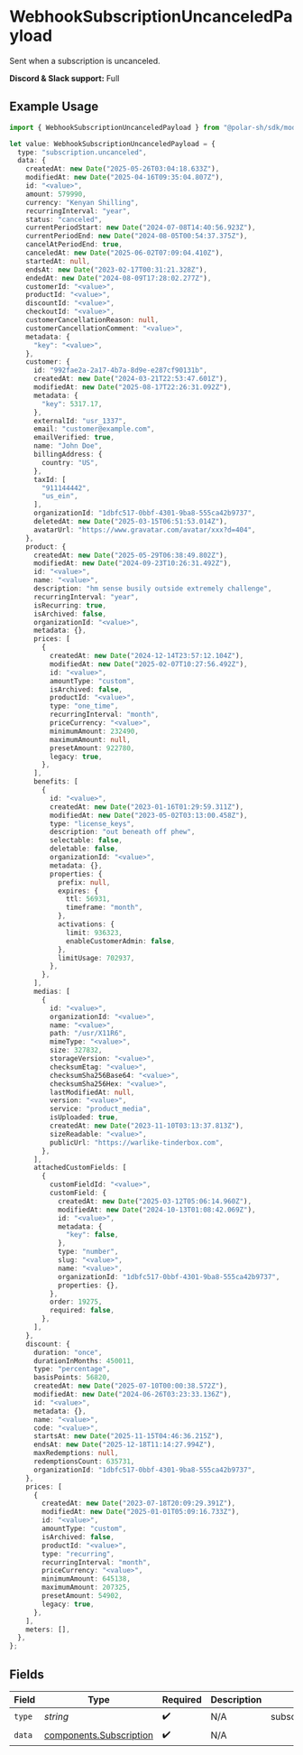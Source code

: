 # WebhookSubscriptionUncanceledPayload

Sent when a subscription is uncanceled.

**Discord & Slack support:** Full

## Example Usage

```typescript
import { WebhookSubscriptionUncanceledPayload } from "@polar-sh/sdk/models/components/webhooksubscriptionuncanceledpayload.js";

let value: WebhookSubscriptionUncanceledPayload = {
  type: "subscription.uncanceled",
  data: {
    createdAt: new Date("2025-05-26T03:04:18.633Z"),
    modifiedAt: new Date("2025-04-16T09:35:04.807Z"),
    id: "<value>",
    amount: 579990,
    currency: "Kenyan Shilling",
    recurringInterval: "year",
    status: "canceled",
    currentPeriodStart: new Date("2024-07-08T14:40:56.923Z"),
    currentPeriodEnd: new Date("2024-08-05T00:54:37.375Z"),
    cancelAtPeriodEnd: true,
    canceledAt: new Date("2025-06-02T07:09:04.410Z"),
    startedAt: null,
    endsAt: new Date("2023-02-17T00:31:21.328Z"),
    endedAt: new Date("2024-08-09T17:28:02.277Z"),
    customerId: "<value>",
    productId: "<value>",
    discountId: "<value>",
    checkoutId: "<value>",
    customerCancellationReason: null,
    customerCancellationComment: "<value>",
    metadata: {
      "key": "<value>",
    },
    customer: {
      id: "992fae2a-2a17-4b7a-8d9e-e287cf90131b",
      createdAt: new Date("2024-03-21T22:53:47.601Z"),
      modifiedAt: new Date("2025-08-17T22:26:31.092Z"),
      metadata: {
        "key": 5317.17,
      },
      externalId: "usr_1337",
      email: "customer@example.com",
      emailVerified: true,
      name: "John Doe",
      billingAddress: {
        country: "US",
      },
      taxId: [
        "911144442",
        "us_ein",
      ],
      organizationId: "1dbfc517-0bbf-4301-9ba8-555ca42b9737",
      deletedAt: new Date("2025-03-15T06:51:53.014Z"),
      avatarUrl: "https://www.gravatar.com/avatar/xxx?d=404",
    },
    product: {
      createdAt: new Date("2025-05-29T06:38:49.802Z"),
      modifiedAt: new Date("2024-09-23T10:26:31.492Z"),
      id: "<value>",
      name: "<value>",
      description: "hm sense busily outside extremely challenge",
      recurringInterval: "year",
      isRecurring: true,
      isArchived: false,
      organizationId: "<value>",
      metadata: {},
      prices: [
        {
          createdAt: new Date("2024-12-14T23:57:12.104Z"),
          modifiedAt: new Date("2025-02-07T10:27:56.492Z"),
          id: "<value>",
          amountType: "custom",
          isArchived: false,
          productId: "<value>",
          type: "one_time",
          recurringInterval: "month",
          priceCurrency: "<value>",
          minimumAmount: 232490,
          maximumAmount: null,
          presetAmount: 922780,
          legacy: true,
        },
      ],
      benefits: [
        {
          id: "<value>",
          createdAt: new Date("2023-01-16T01:29:59.311Z"),
          modifiedAt: new Date("2023-05-02T03:13:00.458Z"),
          type: "license_keys",
          description: "out beneath off phew",
          selectable: false,
          deletable: false,
          organizationId: "<value>",
          metadata: {},
          properties: {
            prefix: null,
            expires: {
              ttl: 56931,
              timeframe: "month",
            },
            activations: {
              limit: 936323,
              enableCustomerAdmin: false,
            },
            limitUsage: 702937,
          },
        },
      ],
      medias: [
        {
          id: "<value>",
          organizationId: "<value>",
          name: "<value>",
          path: "/usr/X11R6",
          mimeType: "<value>",
          size: 327832,
          storageVersion: "<value>",
          checksumEtag: "<value>",
          checksumSha256Base64: "<value>",
          checksumSha256Hex: "<value>",
          lastModifiedAt: null,
          version: "<value>",
          service: "product_media",
          isUploaded: true,
          createdAt: new Date("2023-11-10T03:13:37.813Z"),
          sizeReadable: "<value>",
          publicUrl: "https://warlike-tinderbox.com",
        },
      ],
      attachedCustomFields: [
        {
          customFieldId: "<value>",
          customField: {
            createdAt: new Date("2025-03-12T05:06:14.960Z"),
            modifiedAt: new Date("2024-10-13T01:08:42.069Z"),
            id: "<value>",
            metadata: {
              "key": false,
            },
            type: "number",
            slug: "<value>",
            name: "<value>",
            organizationId: "1dbfc517-0bbf-4301-9ba8-555ca42b9737",
            properties: {},
          },
          order: 19275,
          required: false,
        },
      ],
    },
    discount: {
      duration: "once",
      durationInMonths: 450011,
      type: "percentage",
      basisPoints: 56820,
      createdAt: new Date("2025-07-10T00:00:38.572Z"),
      modifiedAt: new Date("2024-06-26T03:23:33.136Z"),
      id: "<value>",
      metadata: {},
      name: "<value>",
      code: "<value>",
      startsAt: new Date("2025-11-15T04:46:36.215Z"),
      endsAt: new Date("2025-12-18T11:14:27.994Z"),
      maxRedemptions: null,
      redemptionsCount: 635731,
      organizationId: "1dbfc517-0bbf-4301-9ba8-555ca42b9737",
    },
    prices: [
      {
        createdAt: new Date("2023-07-18T20:09:29.391Z"),
        modifiedAt: new Date("2025-01-01T05:09:16.733Z"),
        id: "<value>",
        amountType: "custom",
        isArchived: false,
        productId: "<value>",
        type: "recurring",
        recurringInterval: "month",
        priceCurrency: "<value>",
        minimumAmount: 645138,
        maximumAmount: 207325,
        presetAmount: 54902,
        legacy: true,
      },
    ],
    meters: [],
  },
};
```

## Fields

| Field                                                              | Type                                                               | Required                                                           | Description                                                        | Example                                                            |
| ------------------------------------------------------------------ | ------------------------------------------------------------------ | ------------------------------------------------------------------ | ------------------------------------------------------------------ | ------------------------------------------------------------------ |
| `type`                                                             | *string*                                                           | :heavy_check_mark:                                                 | N/A                                                                | subscription.uncanceled                                            |
| `data`                                                             | [components.Subscription](../../models/components/subscription.md) | :heavy_check_mark:                                                 | N/A                                                                |                                                                    |